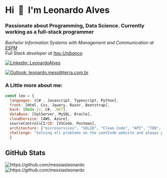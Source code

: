 <div align="left">
    <h1>Hi &nbsp;👋&nbsp; I'm Leonardo Alves</h1>
    <h3>Passionate about Programming, Data Science. Currently working as a full-stack programmer </h3>
    <p><em>Bachelor Information Systems with Management and Communication at <a href="https://www.espm.br/cursos-de-graduacao/sistemas-de-informacao/">ESPM</a></br>
    Full Stack developer at <a href="https://www.itau.com.br/">Itau Unibanco</a></em></p>
    
[![Linkedin: LeonardoAlves](https://img.shields.io/badge/-LeonardoAlves-blue?style=flat-square&logo=Linkedin&logoColor=white&link=https://www.linkedin.com/in/leonardo-messias-alves-a5261a15b/)](https://www.linkedin.com/in/leonardo-messias-alves-a5261a15b/)

[![Outlook: leonardo.mess@terra.com.br](https://img.shields.io/badge/leonardo.mess@terra.com.br-0078D4?style=flat-square&logo=microsoft-outlook&logoColor=white)](mailto:leonardo.mess@terra.com.br)
</div>

### A Little more about me:
```javascript
const leo = {
  languages: [C# , Javascript, Typescript, Python],
  front: [Html, Css, Jquery, Razor, Bootstrap],
  back: [Node.js, C#, .NET],
  dataBase: [SqlServer, MySQL, Oracle],
  cloudService: [AWS, Azure],
  sourceControl&CI/CD: [VSCode, Postman],
  architecture: ["microservices", "SOLID", "Clean Code", "API", "TDD", "OOP"],
  challenge: "Solving all problems on the LeetCode website and always preparing myself with the latest"
  }
```

## GitHub Stats
<div aling="center">
<img src="https://github-readme-stats.vercel.app/api?username=messiasleonardo&show_icons=true&theme=tokyonight&hide_border=true&locale=en" alt="https://github.com/messiasleonardo"/>
<img src="https://github-readme-streak-stats.herokuapp.com/?user=messiasleonardo&theme=material-palenight" alt="https://github.com/messiasleonardo"/>
</div>



<!--
**messiasleonardo/messiasleonardo** is a ✨ _special_ ✨ repository because its `README.md` (this file) appears on your GitHub profile.

Here are some ideas to get you started:

- 🔭 I’m currently working on ...
- 🌱 I’m currently learning ...
- 👯 I’m looking to collaborate on ...
- 🤔 I’m looking for help with ...
- 💬 Ask me about ...
- 📫 How to reach me: ...
- 😄 Pronouns: ...
- ⚡ Fun fact: ...
-->
